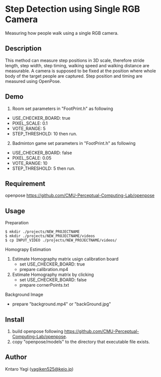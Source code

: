 Step Detection using Single RGB Camera
====

Measuring how people walk using a single RGB camera.

## Description
This method can measure step positions in 3D scale, therefore stride length, step width, step timing, walking speed and walking distance are measurable. A camera is supposed to be fixed at the position where whole body of the target people are captured. Step position and timing are measured using OpenPose.

## Demo
1. Room
set parameters in "FootPrint.h" as following
- USE_CHECKER_BOARD: true
- PIXEL_SCALE: 0.1
- VOTE_RANGE: 5
- STEP_THRESHOLD: 10
then run.

2. Badminton game
set parameters in "FootPrint.h" as following
- USE_CHECKER_BOARD: false
- PIXEL_SCALE: 0.05
- VOTE_RANGE: 10
- STEP_THRESHOLD: 5
then run.

## Requirement
openpose
https://github.com/CMU-Perceptual-Computing-Lab/openpose

## Usage
Preparation
```console
$ mkdir ./projects/NEW_PROJECTNAME
$ mkdir ./projects/NEW_PROJECTNAME/videos
$ cp INPUT_VIDEO ./projects/NEW_PROJECTNAME/videos/
```

Homograpy Estimation
1. Estimate Homography matrix usign calibration board
   - set USE_CHECKER_BOARD: true
   - prepare calibration.mp4
2. Estimate Homography matrix by clicking
   - set USE_CHECKER_BOARD: false
   - prepare cornerPoints.txt 
   
Background Image
   - prepare "background.mp4" or "backGround.jpg"
   

## Install
1. build openpose following https://github.com/CMU-Perceptual-Computing-Lab/openpose.
2. copy "openpose/models" to the directory that executable file exists.

## Author
Kntaro Yagi (yagiken525@keio.jp)
